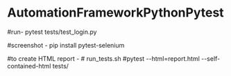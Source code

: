 # AutomationFrameworkPythonPytest



#run-  pytest tests/test_login.py

#screenshot - pip install pytest-selenium

#to create HTML report - # run_tests.sh
#pytest --html=report.html --self-contained-html tests/

